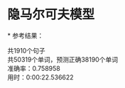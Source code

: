 隐马尔可夫模型
====
﻿* 参考结果：

共1910个句子<br>
共50319个单词，预测正确38190个单词<br>
准确率：0.758958<br>
用时：0:00:22.536622<br>
